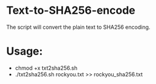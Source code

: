 # Text-to-SHA256-encode
The script will convert the plain text to SHA256 encoding.

# Usage:
- chmod +x txt2sha256.sh
- ./txt2sha256.sh rockyou.txt >> rockyou_sha256.txt
